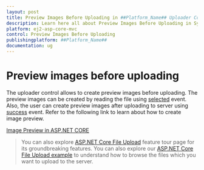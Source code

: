 ```yaml
---
layout: post
title: Preview Images Before Uploading in ##Platform_Name## Uploader Component
description: Learn here all about Preview Images Before Uploading in Syncfusion ##Platform_Name## Uploader component of Syncfusion Essential JS 2 and more.
platform: ej2-asp-core-mvc
control: Preview Images Before Uploading
publishingplatform: ##Platform_Name##
documentation: ug
---
```



# Preview images before uploading

The uploader control allows to create preview images before uploading. The preview images can be created by reading the file using [selected](https://help.syncfusion.com/cr/aspnetcore-js2/Syncfusion.EJ2.Inputs.Uploader.html#Syncfusion_EJ2_Inputs_Uploader_Selected) event. Also, the user can create preview images after uploading to server using [success](https://help.syncfusion.com/cr/aspnetcore-js2/Syncfusion.EJ2.Inputs.Uploader.html#Syncfusion_EJ2_Inputs_Uploader_Success) event. Refer to the following link to learn about how to create image preview.

[Image Preview in ASP.NET CORE](https://aspdotnetcore.syncfusion.com/Uploader/ImagePreview#/material)

> You can also explore [ASP.NET Core File Upload](https://www.syncfusion.com/aspnet-core-ui-controls/file-upload) feature tour page for its groundbreaking features. You can also explore our [ASP.NET Core File Upload example](https://ej2.syncfusion.com/aspnetcore/Uploader/DefaultFunctionalities#/material) to understand how to browse the files which you want to upload to the server.